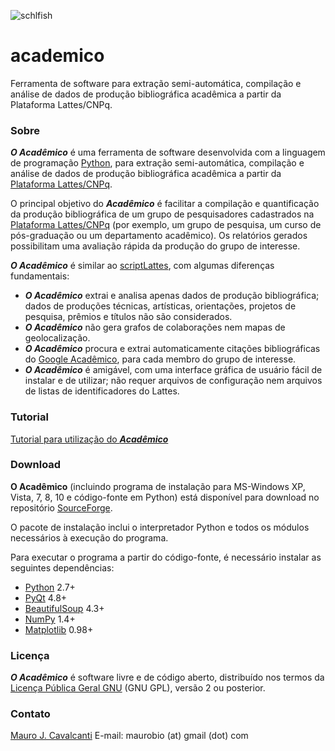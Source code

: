 ![schlfish](C:\Users\mauro\OneDrive\Documentos\GitHub\academico\schlfish.jpg)

# academico

Ferramenta de software para extração semi-automática, compilação e análise de dados de produção bibliográfica acadêmica a partir da Plataforma Lattes/CNPq.

### Sobre

***O Acadêmico*** é uma ferramenta de software desenvolvida com a linguagem de programação [Python](http://www.python.org/), para extração semi-automática, compilação e análise de dados de produção bibliográfica acadêmica a partir da [Plataforma Lattes/CNPq](http://lattes.cnpq.br/).

O principal objetivo do ***Acadêmico*** é facilitar a compilação e quantificação da produção bibliográfica de um grupo de pesquisadores cadastrados na [Plataforma Lattes/CNPq](http://lattes.cnpq.br/) (por exemplo, um grupo de pesquisa, um curso de pós-graduação ou um departamento acadêmico). Os relatórios gerados possibilitam uma avaliação rápida da produção do grupo de interesse.

***O Acadêmico*** é similar ao [scriptLattes](http://scriptlattes.sourceforge.net/), com algumas diferenças fundamentais:

- ***O Acadêmico*** extrai e analisa apenas dados de produção bibliográfica; dados de produções técnicas, artísticas, orientações, projetos de pesquisa, prêmios e títulos não são considerados.
- ***O Acadêmico*** não gera grafos de colaborações nem mapas de geolocalização.
- ***O Acadêmico*** procura e extrai automaticamente citações bibliográficas do [Google Acadêmico](http://scholar.google.com/), para cada membro do grupo de interesse.
- ***O Acadêmico*** é amigável, com uma interface gráfica de usuário fácil de instalar e de utilizar; não requer arquivos de configuração nem arquivos de listas de identificadores do Lattes.

### Tutorial

[Tutorial para utilização do ***Acadêmico***](http://oacademico.sourceforge.net/help/)

### Download

**O Acadêmico** (incluindo programa de instalação para MS-Windows XP, Vista, 7, 8, 10 e código-fonte em Python) está disponível para download no repositório [SourceForge](http://sourceforge.net/projects/oacademico/).

O pacote de instalação inclui o interpretador Python e todos os módulos necessários à execução do programa.

Para executar o programa a partir do código-fonte, é necessário instalar as seguintes dependências:

- [Python](http://www.python.org) 2.7+ 
- [PyQt](http://www.riverbankcomputing.com/software/pyqt) 4.8+
- [BeautifulSoup](http://oacademico.sourceforge.net/www.crummy.com/software/BeautifulSoup) 4.3+ 
- [NumPy](http://www.numpy.org/) 1.4+
- [Matplotlib](http://www.matplotlib.org/) 0.98+ 

### Licença

***O Acadêmico*** é software livre e de código aberto, distribuído nos termos da [Licença Pública Geral GNU](http://www.magnux.org/doc/GPL-pt_BR.txt) (GNU GPL), versão 2 ou posterior.

### Contato

[Mauro J. Cavalcanti](mailto:maurobio@gmail.com)
E-mail: maurobio (at) gmail (dot) com